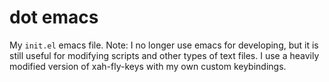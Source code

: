 # dot emacs
My `init.el` emacs file. Note: I no longer use emacs for developing, but it is still useful for modifying scripts and other types of text files. I use a heavily modified version of xah-fly-keys with my own custom keybindings.
